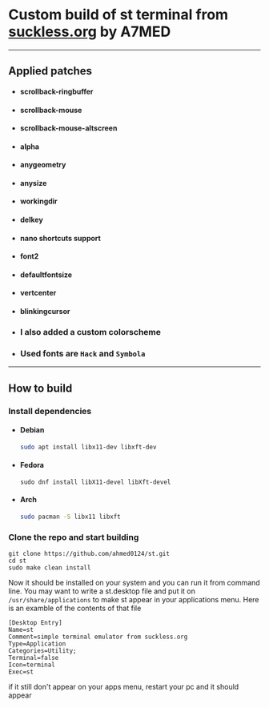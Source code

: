 # **Custom build of st terminal from [suckless.org](https://st.suckless.org) by A7MED**

---
## **Applied patches**
* #### scrollback-ringbuffer
* #### scrollback-mouse
* #### scrollback-mouse-altscreen
* #### alpha
* #### anygeometry
* #### anysize
* #### workingdir
* #### delkey
* #### nano shortcuts support
* #### font2
* #### defaultfontsize
* #### vertcenter
* #### blinkingcursor

* ### I also added a custom colorscheme
* ### Used fonts are `Hack` and `Symbola`

---
## **How to build**
### **Install dependencies**
* #### **Debian**
  ```bash
  sudo apt install libx11-dev libxft-dev
  ```
* #### **Fedora**
  ```
  sudo dnf install libX11-devel libXft-devel
  ```
* #### **Arch**
  ```bash
  sudo pacman -S libx11 libxft
  ```
  
### Clone the repo and start building
```
git clone https://github.com/ahmed0124/st.git
cd st
sudo make clean install
```

Now it should be installed on your system and you can run it from command line. You may want to write a st.desktop file and put it on `/usr/share/applications` to make st appear in your applications menu. Here is an examble of the contents of that file
```
[Desktop Entry]
Name=st
Comment=simple terminal emulator from suckless.org
Type=Application
Categories=Utility;
Terminal=false
Icon=terminal
Exec=st
```
if it still don't appear on your apps menu, restart your pc and it should appear
